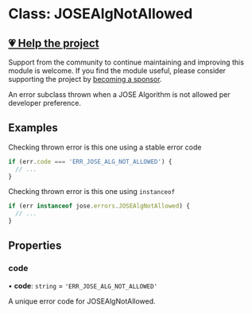 # Class: JOSEAlgNotAllowed

## [💗 Help the project](https://github.com/sponsors/panva)

Support from the community to continue maintaining and improving this module is welcome. If you find the module useful, please consider supporting the project by [becoming a sponsor](https://github.com/sponsors/panva).

An error subclass thrown when a JOSE Algorithm is not allowed per developer preference.

## Examples

Checking thrown error is this one using a stable error code

```js
if (err.code === 'ERR_JOSE_ALG_NOT_ALLOWED') {
  // ...
}
```

Checking thrown error is this one using `instanceof`

```js
if (err instanceof jose.errors.JOSEAlgNotAllowed) {
  // ...
}
```

## Properties

### code

• **code**: `string` = `'ERR_JOSE_ALG_NOT_ALLOWED'`

A unique error code for JOSEAlgNotAllowed.
